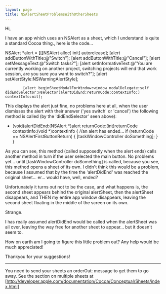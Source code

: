 ```yaml
---
layout: page
title: NSAlertSheetProblemsWithOtherSheets
---
```


Hi,

I have an app which uses an NSAlert as a sheet, which I understand is quite a standard Cocoa thing., here is the code...

    
NSAlert *alert = [[[NSAlert alloc] init] autorelease];
			[alert addButtonWithTitle:@"Switch"];
			[alert addButtonWithTitle:@"Cancel"];
			[alert setMessageText:@"Switch tasks?"];
			[alert setInformativeText:@"You are currently working on another project, switching projects will end that work session, are you sure you want to switch?"];
			[alert setAlertStyle:NSWarningAlertStyle];
			
			[alert beginSheetModalForWindow:window modalDelegate:self didEndSelector:@selector(alertDidEnd:returnCode:contextInfo:) contextInfo:nil];


This displays the alert just fine, no problems here at all, when the user dismisses the alert with their answer ('yes switch' or 'cancel') the following method is called (by the 'didEndSelector' seen above):

    
- (void)alertDidEnd:(NSAlert *)alert returnCode:(int)returnCode contextInfo:(void *)contextInfo 
{
	//an alert has ended...
	if (returnCode == NSAlertFirstButtonReturn) 
		{ 
		[taskWindowController doSomething];
		}
}


As you can see, this method (called supposedly when the alert ends) calls another method in turn if the user selected the main button. No problems yet... until [taskWindowController doSomething] is called, because you see, this method opens a sheet of its own. I didn't think this would be a problem, because I assumed that by the time the 'alertDidEnd' was reached the original sheet... er... would have, well, ended?

Unfortunately it turns out not to be the case, and what happens is, the second sheet appears behind the original alertSheet, then the alertSheet disappears, and THEN my entire app window disappears, leaving the second sheet floating in the middle of the screen on its own.

Strange.

I has really assumed alertDidEnd would be called when the alertSheet was all over, leaving the way free for another sheet to appear... but it doesn't seem to.

How on earth am I going to figure this little problem out? Any help would be much appreciated!

Thankyou for your suggestions!

----

You need to send your sheets an     orderOut: message to get them to go away. See the section on multiple sheets at [http://developer.apple.com/documentation/Cocoa/Conceptual/Sheets/index.html]

